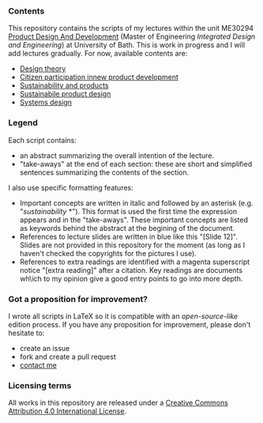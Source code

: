 ### Contents

This repository contains the scripts of my lectures within the unit ME30294 [Product Design And Development](http://www.bath.ac.uk/catalogues/2014-2015/me/ME30294.html) (Master of Engineering *Integrated Design and Engineering*) at University of Bath. This is work in progress and I will add lectures gradually. For now, available contents are:

 * [Design theory](https://github.com/jbon/product-design-and-development-course/blob/master/Design%20theory/Design%20Theory.pdf)
 * [Citizen participation innew product development](https://github.com/jbon/product-design-and-development-course/blob/master/Future%20of%20NPD/Script11.pdf) 
 * [Sustainability and products](https://github.com/jbon/product-design-and-development-course/blob/master/Sustainability%20and%20products/Sustainability%20and%20products.pdf)
 * [Sustainabile product design](https://github.com/jbon/product-design-and-development-course/tree/master/Sustainable%20product%20design)
 * [Systems design](https://github.com/jbon/product-design-and-development-course/blob/master/Systems%20design/Script9.pdf)


### Legend
Each script contains:
- an abstract summarizing the overall intention of the lecture. 
- "take-aways" at the end of each section: these are short and simplified sentences summarizing the contents of the section.

I also use specific formatting features:
- Important concepts are written in italic and followed by an asterisk (e.g. "*sustainability* *"). This format is used the first time the expression appears and in the "take-aways". These important concepts are listed as keywords behind the abstract at the begining of the document. 
- References to lecture slides are written in blue like this "[Slide 12]". Slides are not provided in this repository for the moment (as long as I haven't checked the copyrights for the pictures I use).
- References to extra readings are identified with a magenta superscript notice "[extra reading]" after a citation. Key readings are documents wh\ich to my opinion give a good entry points to go into more depth.

### Got a proposition for improvement?

I wrote all scripts in LaTeX so it is compatible with an *open-source-like* edition process. If you have any proposition for improvement, please don't hesitate to:
* create an issue
* fork and create a pull request
* [contact me](http://jeremybonvoisin.com/WordPress3/?page_id=25)

### Licensing terms

All works in this repository are released under a [Creative Commons Attribution 4.0 International License](https://creativecommons.org/licenses/by/4.0/).
